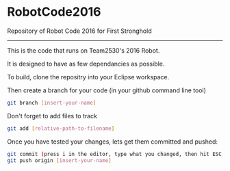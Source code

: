 # RobotCode2016
Repository of Robot Code 2016 for First Stronghold

---
This is the code that runs on Team2530's 2016 Robot.

It is designed to have as few dependancies as possible. 

To build, clone the repositry into your Eclipse workspace. 

Then create a branch for your code (in your github command line tool)

```sh
git branch [insert-your-name]
```

Don't forget to add files to track

```sh
git add [relative-path-to-filename]
```

Once you have tested your changes, lets get them committed and pushed:

```sh
git commit (press i in the editor, type what you changed, then hit ESC. Then type :w :q) [This is what text editors were long before microsoft word or notepad.]
git push origin [insert-your-name]
```



